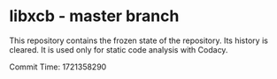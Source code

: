 # libxcb - master branch

This repository contains the frozen state of the repository.
Its history is cleared. It is used only for static code
analysis with Codacy.

Commit Time: 1721358290